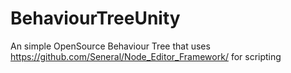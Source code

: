 # BehaviourTreeUnity
An simple OpenSource Behaviour Tree that uses https://github.com/Seneral/Node_Editor_Framework/ for scripting
